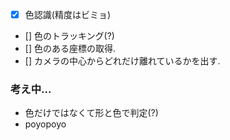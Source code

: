 - [x] 色認識(精度はビミョ)
- [] 色のトラッキング(?)
- [] 色のある座標の取得.
- [] カメラの中心からどれだけ離れているかを出す.

### 考え中...
- 色だけではなくて形と色で判定(?)
- poyopoyo
